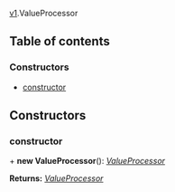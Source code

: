 [v1](../modules/Namespace:-v1).ValueProcessor

## Table of contents

### Constructors

- [constructor](./Class:-ValueProcessor#constructor)

## Constructors

### constructor

\+ **new ValueProcessor**(): [*ValueProcessor*](./Class:-ValueProcessor)

**Returns:** [*ValueProcessor*](./Class:-ValueProcessor)
